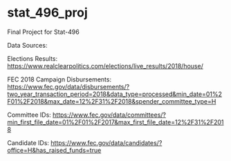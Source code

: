# stat_496_proj
Final Project for Stat-496

Data Sources: 

Elections Results: https://www.realclearpolitics.com/elections/live_results/2018/house/

FEC 2018 Campaign Disbursements: https://www.fec.gov/data/disbursements/?two_year_transaction_period=2018&data_type=processed&min_date=01%2F01%2F2018&max_date=12%2F31%2F2018&spender_committee_type=H 

Committee IDs: https://www.fec.gov/data/committees/?min_first_file_date=01%2F01%2F2017&max_first_file_date=12%2F31%2F2018

Candidate IDs: https://www.fec.gov/data/candidates/?office=H&has_raised_funds=true
